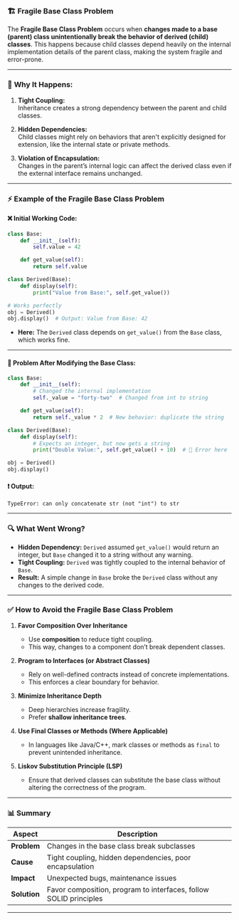 ### 🏗️ **Fragile Base Class Problem**

The **Fragile Base Class Problem** occurs when **changes made to a base (parent) class unintentionally break the behavior of derived (child) classes**. This happens because child classes depend heavily on the internal implementation details of the parent class, making the system fragile and error-prone.

---

### 🚨 **Why It Happens:**

1. **Tight Coupling:**  
   Inheritance creates a strong dependency between the parent and child classes.
2. **Hidden Dependencies:**  
   Child classes might rely on behaviors that aren't explicitly designed for extension, like the internal state or private methods.

3. **Violation of Encapsulation:**  
   Changes in the parent’s internal logic can affect the derived class even if the external interface remains unchanged.

---

### ⚡ **Example of the Fragile Base Class Problem**

#### ❌ **Initial Working Code:**

```python
class Base:
    def __init__(self):
        self.value = 42

    def get_value(self):
        return self.value

class Derived(Base):
    def display(self):
        print("Value from Base:", self.get_value())

# Works perfectly
obj = Derived()
obj.display()  # Output: Value from Base: 42
```

- **Here:** The `Derived` class depends on `get_value()` from the `Base` class, which works fine.

---

#### 🚩 **Problem After Modifying the Base Class:**

```python
class Base:
    def __init__(self):
        # Changed the internal implementation
        self._value = "forty-two"  # Changed from int to string

    def get_value(self):
        return self._value * 2  # New behavior: duplicate the string

class Derived(Base):
    def display(self):
        # Expects an integer, but now gets a string
        print("Double Value:", self.get_value() + 10)  # 🚨 Error here

obj = Derived()
obj.display()
```

#### ❗ **Output:**

```
TypeError: can only concatenate str (not "int") to str
```

---

### 🔍 **What Went Wrong?**

- **Hidden Dependency:** `Derived` assumed `get_value()` would return an integer, but `Base` changed it to a string without any warning.
- **Tight Coupling:** `Derived` was tightly coupled to the internal behavior of `Base`.
- **Result:** A simple change in `Base` broke the `Derived` class without any changes to the derived code.

---

### ✅ **How to Avoid the Fragile Base Class Problem**

1. **Favor Composition Over Inheritance**

   - Use **composition** to reduce tight coupling.
   - This way, changes to a component don’t break dependent classes.

2. **Program to Interfaces (or Abstract Classes)**

   - Rely on well-defined contracts instead of concrete implementations.
   - This enforces a clear boundary for behavior.

3. **Minimize Inheritance Depth**

   - Deep hierarchies increase fragility.
   - Prefer **shallow inheritance trees**.

4. **Use Final Classes or Methods (Where Applicable)**

   - In languages like Java/C++, mark classes or methods as `final` to prevent unintended inheritance.

5. **Liskov Substitution Principle (LSP)**
   - Ensure that derived classes can substitute the base class without altering the correctness of the program.

---

### 📊 **Summary**

| **Aspect**   | **Description**                                                   |
| ------------ | ----------------------------------------------------------------- |
| **Problem**  | Changes in the base class break subclasses                        |
| **Cause**    | Tight coupling, hidden dependencies, poor encapsulation           |
| **Impact**   | Unexpected bugs, maintenance issues                               |
| **Solution** | Favor composition, program to interfaces, follow SOLID principles |

---
